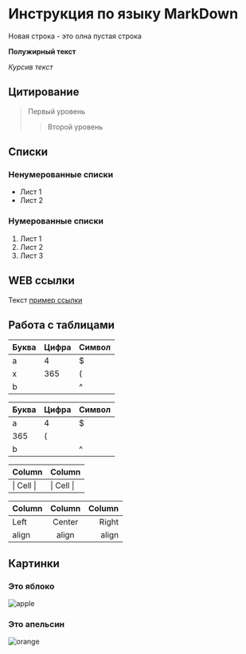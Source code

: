 # Инструкция по языку MarkDown

Новая строка - это олна пустая строка

**Полужирный текст**

_Курсив текст_

## Цитирование

> Первый уровень
>
> > Второй уровень

## Списки

### Ненумерованные списки

- Лист 1
- Лист 2

### Нумерованные списки

1. Лист 1
2. Лист 2
3. Лист 3

## WEB ссылки

Текст [пример ссылки](http.example.com "Всплывающая подсказка")

## Работа с таблицами

| Буква | Цифра | Символ |
| ----- | ----- | ------ |
| a     | 4     | $      |
| x     | 365   | (      |
| b     |       | ^      |

| Буква | Цифра | Символ |
| ----- | ----- | ------ |
| a     | 4     | $      |
| 365   | (     |
| b     |       | ^      |

| Column     | Column     |
| ---------- | ---------- |
| \| Cell \| | \| Cell \| |

| Column | Column | Column |
| :----- | :----: | -----: |
| Left   | Center |  Right |
| align  | align  |  align |

## Картинки

### Это яблоко

![apple](apple.jpg)

### Это апельсин

![orange](orange.png)
